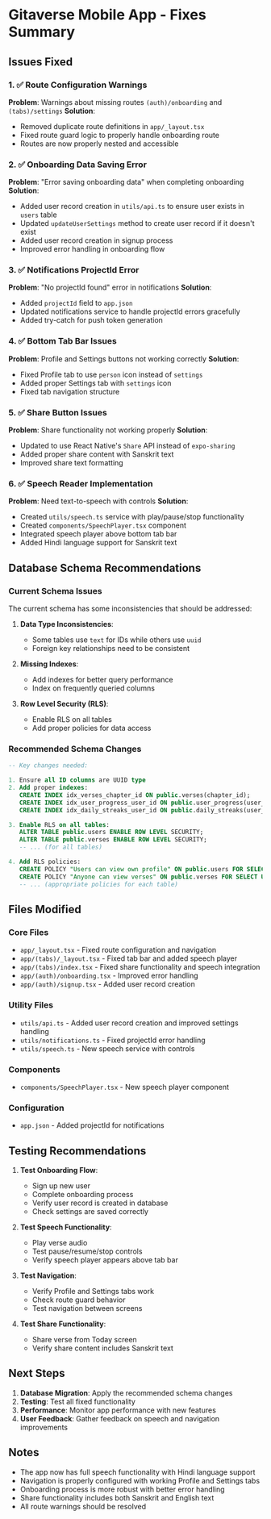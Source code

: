 # Gitaverse Mobile App - Fixes Summary

## Issues Fixed

### 1. ✅ Route Configuration Warnings
**Problem**: Warnings about missing routes `(auth)/onboarding` and `(tabs)/settings`
**Solution**: 
- Removed duplicate route definitions in `app/_layout.tsx`
- Fixed route guard logic to properly handle onboarding route
- Routes are now properly nested and accessible

### 2. ✅ Onboarding Data Saving Error
**Problem**: "Error saving onboarding data" when completing onboarding
**Solution**:
- Added user record creation in `utils/api.ts` to ensure user exists in `users` table
- Updated `updateUserSettings` method to create user record if it doesn't exist
- Added user record creation in signup process
- Improved error handling in onboarding flow

### 3. ✅ Notifications ProjectId Error
**Problem**: "No projectId found" error in notifications
**Solution**:
- Added `projectId` field to `app.json`
- Updated notifications service to handle projectId errors gracefully
- Added try-catch for push token generation

### 4. ✅ Bottom Tab Bar Issues
**Problem**: Profile and Settings buttons not working correctly
**Solution**:
- Fixed Profile tab to use `person` icon instead of `settings`
- Added proper Settings tab with `settings` icon
- Fixed tab navigation structure

### 5. ✅ Share Button Issues
**Problem**: Share functionality not working properly
**Solution**:
- Updated to use React Native's `Share` API instead of `expo-sharing`
- Added proper share content with Sanskrit text
- Improved share text formatting

### 6. ✅ Speech Reader Implementation
**Problem**: Need text-to-speech with controls
**Solution**:
- Created `utils/speech.ts` service with play/pause/stop functionality
- Created `components/SpeechPlayer.tsx` component
- Integrated speech player above bottom tab bar
- Added Hindi language support for Sanskrit text

## Database Schema Recommendations

### Current Schema Issues
The current schema has some inconsistencies that should be addressed:

1. **Data Type Inconsistencies**:
   - Some tables use `text` for IDs while others use `uuid`
   - Foreign key relationships need to be consistent

2. **Missing Indexes**:
   - Add indexes for better query performance
   - Index on frequently queried columns

3. **Row Level Security (RLS)**:
   - Enable RLS on all tables
   - Add proper policies for data access

### Recommended Schema Changes

```sql
-- Key changes needed:

1. Ensure all ID columns are UUID type
2. Add proper indexes:
   CREATE INDEX idx_verses_chapter_id ON public.verses(chapter_id);
   CREATE INDEX idx_user_progress_user_id ON public.user_progress(user_id);
   CREATE INDEX idx_daily_streaks_user_id ON public.daily_streaks(user_id);

3. Enable RLS on all tables:
   ALTER TABLE public.users ENABLE ROW LEVEL SECURITY;
   ALTER TABLE public.verses ENABLE ROW LEVEL SECURITY;
   -- ... (for all tables)

4. Add RLS policies:
   CREATE POLICY "Users can view own profile" ON public.users FOR SELECT USING (auth.uid() = id);
   CREATE POLICY "Anyone can view verses" ON public.verses FOR SELECT USING (true);
   -- ... (appropriate policies for each table)
```

## Files Modified

### Core Files
- `app/_layout.tsx` - Fixed route configuration and navigation
- `app/(tabs)/_layout.tsx` - Fixed tab bar and added speech player
- `app/(tabs)/index.tsx` - Fixed share functionality and speech integration
- `app/(auth)/onboarding.tsx` - Improved error handling
- `app/(auth)/signup.tsx` - Added user record creation

### Utility Files
- `utils/api.ts` - Added user record creation and improved settings handling
- `utils/notifications.ts` - Fixed projectId error handling
- `utils/speech.ts` - New speech service with controls

### Components
- `components/SpeechPlayer.tsx` - New speech player component

### Configuration
- `app.json` - Added projectId for notifications

## Testing Recommendations

1. **Test Onboarding Flow**:
   - Sign up new user
   - Complete onboarding process
   - Verify user record is created in database
   - Check settings are saved correctly

2. **Test Speech Functionality**:
   - Play verse audio
   - Test pause/resume/stop controls
   - Verify speech player appears above tab bar

3. **Test Navigation**:
   - Verify Profile and Settings tabs work
   - Check route guard behavior
   - Test navigation between screens

4. **Test Share Functionality**:
   - Share verse from Today screen
   - Verify share content includes Sanskrit text

## Next Steps

1. **Database Migration**: Apply the recommended schema changes
2. **Testing**: Test all fixed functionality
3. **Performance**: Monitor app performance with new features
4. **User Feedback**: Gather feedback on speech and navigation improvements

## Notes

- The app now has full speech functionality with Hindi language support
- Navigation is properly configured with working Profile and Settings tabs
- Onboarding process is more robust with better error handling
- Share functionality includes both Sanskrit and English text
- All route warnings should be resolved 